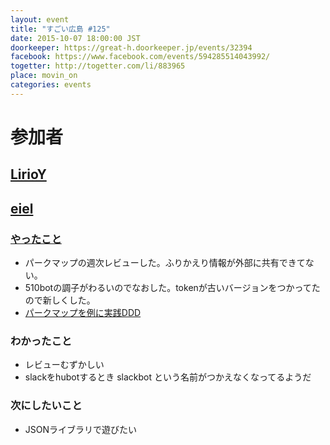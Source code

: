```yaml
---
layout: event
title: "すごい広島 #125"
date: 2015-10-07 18:00:00 JST
doorkeeper: https://great-h.doorkeeper.jp/events/32394
facebook: https://www.facebook.com/events/594285514043992/
togetter: http://togetter.com/li/883965
place: movin_on
categories: events
---
```


# 参加者


## [LirioY](http://twitter.com/LirioY)


## [eiel](http://eiel.info/)

### [やったこと](https://github.com/great-h/great-h.github.io/issues/1717)

* パークマップの週次レビューした。ふりかえり情報が外部に共有できてない。
* 510botの調子がわるいのでなおした。tokenが古いバージョンをつかってたので新しくした。
* [パークマップを例に実践DDD](https://twitter.com/eielh/status/651732497206652928)

### わかったこと

* レビューむずかしい
* slackをhubotするとき slackbot という名前がつかえなくなってるようだ

### 次にしたいこと

* JSONライブラリで遊びたい
